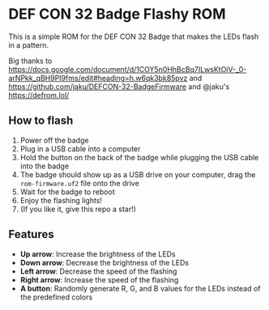 # DEF CON 32 Badge Flashy ROM

This is a simple ROM for the DEF CON 32 Badge that makes the LEDs flash in a pattern.

Big thanks to https://docs.google.com/document/d/1COY5n0HhBcBq7ILwsKtOjV-_0-arNPkk_qBH9PI9fms/edit#heading=h.w6qk3bk85pvz and https://github.com/jaku/DEFCON-32-BadgeFirmware and @jaku's https://defrom.lol/

## How to flash

1. Power off the badge
2. Plug in a USB cable into a computer
3. Hold the button on the back of the badge while plugging the USB cable into the badge
4. The badge should show up as a USB drive on your computer, drag the `rom-firmware.uf2` file onto the drive
5. Wait for the badge to reboot
6. Enjoy the flashing lights!
7. (If you like it, give this repo a star!)

## Features

- **Up arrow**: Increase the brightness of the LEDs
- **Down arrow**: Decrease the brightness of the LEDs
- **Left arrow**: Decrease the speed of the flashing
- **Right arrow**: Increase the speed of the flashing
- **A button**: Randomly generate R, G, and B values for the LEDs instead of the predefined colors
